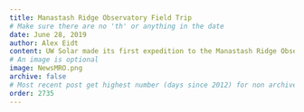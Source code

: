 ```yaml
---
title: Manastash Ridge Observatory Field Trip
# Make sure there are no 'th' or anything in the date
date: June 28, 2019
author: Alex Eidt
content: UW Solar made its first expedition to the Manastash Ridge Observatory, located in the remote mountains of Manastash Ridge, about 45 minutes removed from Ellensburg. The trip was primarily undertaken to learn more about the existing conditions and quantities of the materials there so that we could improve and expand upon our design for our proposed solar array. We took the trip with Oliver Fraser of the UW Astronomy Department and his students. They hope to make use of the existing solar equipment to make the Observatory grid independent and resilient.
# An image is optional
image: NewsMRO.png
archive: false
# Most recent post get highest number (days since 2012) for non archived, archived get the same number just negative
order: 2735
---
```

